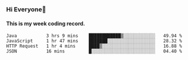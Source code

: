 ### Hi Everyone👋

#### This is my week coding record.

<!--START_SECTION:waka-->
```text
Java           3 hrs 9 mins    ████████████▒░░░░░░░░░░░░   49.94 % 
JavaScript     1 hr 47 mins    ███████░░░░░░░░░░░░░░░░░░   28.32 % 
HTTP Request   1 hr 4 mins     ████▒░░░░░░░░░░░░░░░░░░░░   16.88 % 
JSON           16 mins         █░░░░░░░░░░░░░░░░░░░░░░░░   04.40 % 
```
<!--END_SECTION:waka-->


<!--
**YeonSeong-Lee/YeonSeong-Lee** is a ✨ _special_ ✨ repository because its `README.md` (this file) appears on your GitHub profile.

Here are some ideas to get you started:

- 🔭 I’m currently working on ...
- 🌱 I’m currently learning ...
- 👯 I’m looking to collaborate on ...
- 🤔 I’m looking for help with ...
- 💬 Ask me about ...
- 📫 How to reach me: ...
- 😄 Pronouns: ...
- ⚡ Fun fact: ...
-->
